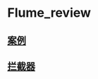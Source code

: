 # Flume_review

## [案例](flume_review/jobConf/flume案例.md)
## [拦截器](flume_review/src/main/java/interceptor)